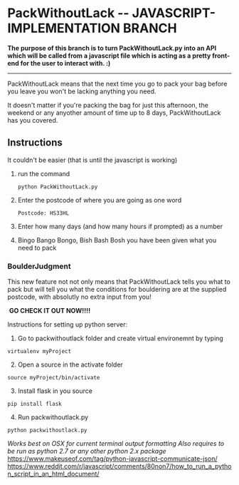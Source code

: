 # PackWithoutLack -- JAVASCRIPT-IMPLEMENTATION BRANCH

__The purpose of this branch is to turn PackWithoutLack.py into an API which will be called from a javascript file which is acting as a pretty front-end for the user to interact with. :)__




___

PackWithoutLack means that the next time you go to pack your bag before you leave you won't be lacking anything you need.

It doesn't matter if you're packing the bag for just this afternoon, the weekend or any anyother amount of time up to 8 days, PackWithoutLack has you covered.

## Instructions

It couldn't be easier (that is until the javascript is working)

1. run the command 

    ```
    python PackWithoutLack.py
    ```

2. Enter the postcode of where you are going as one word 

    ```
    Postcode: HS33HL
    ```

3. Enter how many days (and how many hours if prompted) as a number

4. Bingo Bango Bongo, Bish Bash Bosh you have been given what you need to pack

### BoulderJudgment

This new feature not not only means that PackWithoutLack tells you what to pack but will tell you what the conditions for bouldering are at the supplied postcode, with absolutly no extra input from you!

​																	**GO CHECK IT OUT NOW!!!!**


Instructions for setting up python server:
1. Go to packwithoutlack folder and create virtual environemnt by typing
```
virtualenv myProject
```
2. Open a source in the activate folder
```
source myProject/bin/activate
```
3. Install flask in you source
```
pip install flask
```
4. Run packwithoutlack.py
```
python packwithoutlack.py
```

_Works best on OSX for current terminal output formatting_
_Also requires to be run as python 2.7 or any other python 2.x package_
https://www.makeuseof.com/tag/python-javascript-communicate-json/
https://www.reddit.com/r/javascript/comments/80non7/how_to_run_a_python_script_in_an_html_document/
